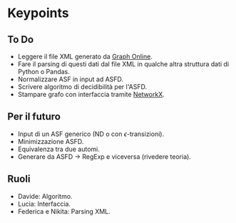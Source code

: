 # Keypoints

## To Do
-	Leggere il file XML generato da [Graph Online](https://graphonline.ru/en/).
-	Fare il parsing di questi dati dal file XML in qualche altra struttura dati di Python o Pandas.
-	Normalizzare ASF in input ad ASFD.
-	Scrivere algoritmo di decidibilità per l'ASFD.
-	Stampare grafo con interfaccia tramite [NetworkX](https://networkx.org/).

## Per il futuro
-	Input di un ASF generico (ND o con $\epsilon$-transizioni).
-	Minimizzazione ASFD.
-	Equivalenza tra due automi.
-	Generare da ASFD -> RegExp e viceversa (rivedere teoria).

## Ruoli
-	Davide:		Algoritmo.
-	Lucia:		Interfaccia.
-	Federica e Nikita:		Parsing XML.
